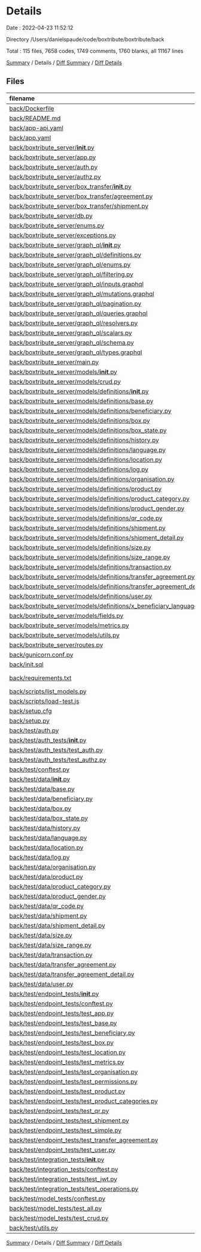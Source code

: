 # Details

Date : 2022-04-23 11:52:12

Directory /Users/danielspaude/code/boxtribute/boxtribute/back

Total : 115 files,  7658 codes, 1749 comments, 1760 blanks, all 11167 lines

[Summary](results.md) / Details / [Diff Summary](diff.md) / [Diff Details](diff-details.md)

## Files
| filename | language | code | comment | blank | total |
| :--- | :--- | ---: | ---: | ---: | ---: |
| [back/Dockerfile](/back/Dockerfile) | Docker | 14 | 8 | 6 | 28 |
| [back/README.md](/back/README.md) | Markdown | 221 | 0 | 143 | 364 |
| [back/app-api.yaml](/back/app-api.yaml) | YAML | 15 | 0 | 1 | 16 |
| [back/app.yaml](/back/app.yaml) | YAML | 19 | 0 | 1 | 20 |
| [back/boxtribute_server/__init__.py](/back/boxtribute_server/__init__.py) | Python | 2 | 0 | 2 | 4 |
| [back/boxtribute_server/app.py](/back/boxtribute_server/app.py) | Python | 11 | 4 | 8 | 23 |
| [back/boxtribute_server/auth.py](/back/boxtribute_server/auth.py) | Python | 171 | 34 | 34 | 239 |
| [back/boxtribute_server/authz.py](/back/boxtribute_server/authz.py) | Python | 38 | 11 | 7 | 56 |
| [back/boxtribute_server/box_transfer/__init__.py](/back/boxtribute_server/box_transfer/__init__.py) | Python | 0 | 0 | 1 | 1 |
| [back/boxtribute_server/box_transfer/agreement.py](/back/boxtribute_server/box_transfer/agreement.py) | Python | 128 | 35 | 20 | 183 |
| [back/boxtribute_server/box_transfer/shipment.py](/back/boxtribute_server/box_transfer/shipment.py) | Python | 264 | 60 | 46 | 370 |
| [back/boxtribute_server/db.py](/back/boxtribute_server/db.py) | Python | 7 | 4 | 4 | 15 |
| [back/boxtribute_server/enums.py](/back/boxtribute_server/enums.py) | Python | 45 | 4 | 18 | 67 |
| [back/boxtribute_server/exceptions.py](/back/boxtribute_server/exceptions.py) | Python | 88 | 13 | 25 | 126 |
| [back/boxtribute_server/graph_ql/__init__.py](/back/boxtribute_server/graph_ql/__init__.py) | Python | 0 | 0 | 1 | 1 |
| [back/boxtribute_server/graph_ql/definitions.py](/back/boxtribute_server/graph_ql/definitions.py) | Python | 8 | 2 | 5 | 15 |
| [back/boxtribute_server/graph_ql/enums.py](/back/boxtribute_server/graph_ql/enums.py) | Python | 19 | 0 | 3 | 22 |
| [back/boxtribute_server/graph_ql/filtering.py](/back/boxtribute_server/graph_ql/filtering.py) | Python | 56 | 9 | 17 | 82 |
| [back/boxtribute_server/graph_ql/inputs.graphql](/back/boxtribute_server/graph_ql/inputs.graphql) | GraphQL | 74 | 8 | 9 | 91 |
| [back/boxtribute_server/graph_ql/mutations.graphql](/back/boxtribute_server/graph_ql/mutations.graphql) | GraphQL | 15 | 5 | 3 | 23 |
| [back/boxtribute_server/graph_ql/pagination.py](/back/boxtribute_server/graph_ql/pagination.py) | Python | 102 | 80 | 31 | 213 |
| [back/boxtribute_server/graph_ql/queries.graphql](/back/boxtribute_server/graph_ql/queries.graphql) | GraphQL | 33 | 6 | 1 | 40 |
| [back/boxtribute_server/graph_ql/resolvers.py](/back/boxtribute_server/graph_ql/resolvers.py) | Python | 522 | 70 | 185 | 777 |
| [back/boxtribute_server/graph_ql/scalars.py](/back/boxtribute_server/graph_ql/scalars.py) | Python | 14 | 0 | 9 | 23 |
| [back/boxtribute_server/graph_ql/schema.py](/back/boxtribute_server/graph_ql/schema.py) | Python | 28 | 0 | 4 | 32 |
| [back/boxtribute_server/graph_ql/types.graphql](/back/boxtribute_server/graph_ql/types.graphql) | GraphQL | 364 | 142 | 74 | 580 |
| [back/boxtribute_server/main.py](/back/boxtribute_server/main.py) | Python | 15 | 1 | 3 | 19 |
| [back/boxtribute_server/models/__init__.py](/back/boxtribute_server/models/__init__.py) | Python | 0 | 0 | 1 | 1 |
| [back/boxtribute_server/models/crud.py](/back/boxtribute_server/models/crud.py) | Python | 171 | 32 | 31 | 234 |
| [back/boxtribute_server/models/definitions/__init__.py](/back/boxtribute_server/models/definitions/__init__.py) | Python | 0 | 0 | 1 | 1 |
| [back/boxtribute_server/models/definitions/base.py](/back/boxtribute_server/models/definitions/base.py) | Python | 97 | 0 | 6 | 103 |
| [back/boxtribute_server/models/definitions/beneficiary.py](/back/boxtribute_server/models/definitions/beneficiary.py) | Python | 94 | 0 | 5 | 99 |
| [back/boxtribute_server/models/definitions/box.py](/back/boxtribute_server/models/definitions/box.py) | Python | 93 | 6 | 5 | 104 |
| [back/boxtribute_server/models/definitions/box_state.py](/back/boxtribute_server/models/definitions/box_state.py) | Python | 6 | 0 | 5 | 11 |
| [back/boxtribute_server/models/definitions/history.py](/back/boxtribute_server/models/definitions/history.py) | Python | 23 | 0 | 5 | 28 |
| [back/boxtribute_server/models/definitions/language.py](/back/boxtribute_server/models/definitions/language.py) | Python | 13 | 0 | 5 | 18 |
| [back/boxtribute_server/models/definitions/location.py](/back/boxtribute_server/models/definitions/location.py) | Python | 52 | 0 | 5 | 57 |
| [back/boxtribute_server/models/definitions/log.py](/back/boxtribute_server/models/definitions/log.py) | Python | 9 | 0 | 5 | 14 |
| [back/boxtribute_server/models/definitions/organisation.py](/back/boxtribute_server/models/definitions/organisation.py) | Python | 25 | 0 | 5 | 30 |
| [back/boxtribute_server/models/definitions/product.py](/back/boxtribute_server/models/definitions/product.py) | Python | 63 | 0 | 5 | 68 |
| [back/boxtribute_server/models/definitions/product_category.py](/back/boxtribute_server/models/definitions/product_category.py) | Python | 15 | 0 | 5 | 20 |
| [back/boxtribute_server/models/definitions/product_gender.py](/back/boxtribute_server/models/definitions/product_gender.py) | Python | 34 | 0 | 5 | 39 |
| [back/boxtribute_server/models/definitions/qr_code.py](/back/boxtribute_server/models/definitions/qr_code.py) | Python | 12 | 0 | 6 | 18 |
| [back/boxtribute_server/models/definitions/shipment.py](/back/boxtribute_server/models/definitions/shipment.py) | Python | 36 | 0 | 4 | 40 |
| [back/boxtribute_server/models/definitions/shipment_detail.py](/back/boxtribute_server/models/definitions/shipment_detail.py) | Python | 24 | 0 | 4 | 28 |
| [back/boxtribute_server/models/definitions/size.py](/back/boxtribute_server/models/definitions/size.py) | Python | 35 | 0 | 5 | 40 |
| [back/boxtribute_server/models/definitions/size_range.py](/back/boxtribute_server/models/definitions/size_range.py) | Python | 7 | 0 | 5 | 12 |
| [back/boxtribute_server/models/definitions/transaction.py](/back/boxtribute_server/models/definitions/transaction.py) | Python | 36 | 3 | 5 | 44 |
| [back/boxtribute_server/models/definitions/transfer_agreement.py](/back/boxtribute_server/models/definitions/transfer_agreement.py) | Python | 44 | 0 | 4 | 48 |
| [back/boxtribute_server/models/definitions/transfer_agreement_detail.py](/back/boxtribute_server/models/definitions/transfer_agreement_detail.py) | Python | 10 | 0 | 3 | 13 |
| [back/boxtribute_server/models/definitions/user.py](/back/boxtribute_server/models/definitions/user.py) | Python | 40 | 0 | 5 | 45 |
| [back/boxtribute_server/models/definitions/x_beneficiary_language.py](/back/boxtribute_server/models/definitions/x_beneficiary_language.py) | Python | 24 | 0 | 4 | 28 |
| [back/boxtribute_server/models/fields.py](/back/boxtribute_server/models/fields.py) | Python | 16 | 33 | 12 | 61 |
| [back/boxtribute_server/models/metrics.py](/back/boxtribute_server/models/metrics.py) | Python | 113 | 26 | 18 | 157 |
| [back/boxtribute_server/models/utils.py](/back/boxtribute_server/models/utils.py) | Python | 3 | 4 | 3 | 10 |
| [back/boxtribute_server/routes.py](/back/boxtribute_server/routes.py) | Python | 69 | 9 | 22 | 100 |
| [back/gunicorn.conf.py](/back/gunicorn.conf.py) | Python | 4 | 4 | 1 | 9 |
| [back/init.sql](/back/init.sql) | SQL | 1,180 | 282 | 188 | 1,650 |
| [back/requirements.txt](/back/requirements.txt) | pip requirements | 10 | 0 | 1 | 11 |
| [back/scripts/list_models.py](/back/scripts/list_models.py) | Python | 27 | 8 | 10 | 45 |
| [back/scripts/load-test.js](/back/scripts/load-test.js) | JavaScript | 37 | 43 | 10 | 90 |
| [back/setup.cfg](/back/setup.cfg) | Properties | 25 | 0 | 6 | 31 |
| [back/setup.py](/back/setup.py) | Python | 14 | 1 | 3 | 18 |
| [back/test/auth.py](/back/test/auth.py) | Python | 74 | 17 | 16 | 107 |
| [back/test/auth_tests/__init__.py](/back/test/auth_tests/__init__.py) | Python | 0 | 0 | 1 | 1 |
| [back/test/auth_tests/test_auth.py](/back/test/auth_tests/test_auth.py) | Python | 15 | 0 | 9 | 24 |
| [back/test/auth_tests/test_authz.py](/back/test/auth_tests/test_authz.py) | Python | 82 | 0 | 17 | 99 |
| [back/test/conftest.py](/back/test/conftest.py) | Python | 68 | 47 | 22 | 137 |
| [back/test/data/__init__.py](/back/test/data/__init__.py) | Python | 152 | 14 | 14 | 180 |
| [back/test/data/base.py](/back/test/data/base.py) | Python | 42 | 0 | 9 | 51 |
| [back/test/data/beneficiary.py](/back/test/data/beneficiary.py) | Python | 65 | 2 | 16 | 83 |
| [back/test/data/box.py](/back/test/data/box.py) | Python | 90 | 0 | 32 | 122 |
| [back/test/data/box_state.py](/back/test/data/box_state.py) | Python | 12 | 0 | 9 | 21 |
| [back/test/data/history.py](/back/test/data/history.py) | Python | 10 | 0 | 7 | 17 |
| [back/test/data/language.py](/back/test/data/language.py) | Python | 6 | 0 | 5 | 11 |
| [back/test/data/location.py](/back/test/data/location.py) | Python | 54 | 0 | 19 | 73 |
| [back/test/data/log.py](/back/test/data/log.py) | Python | 10 | 0 | 7 | 17 |
| [back/test/data/organisation.py](/back/test/data/organisation.py) | Python | 21 | 0 | 9 | 30 |
| [back/test/data/product.py](/back/test/data/product.py) | Python | 35 | 0 | 13 | 48 |
| [back/test/data/product_category.py](/back/test/data/product_category.py) | Python | 16 | 0 | 9 | 25 |
| [back/test/data/product_gender.py](/back/test/data/product_gender.py) | Python | 12 | 0 | 9 | 21 |
| [back/test/data/qr_code.py](/back/test/data/qr_code.py) | Python | 17 | 0 | 11 | 28 |
| [back/test/data/shipment.py](/back/test/data/shipment.py) | Python | 61 | 0 | 15 | 76 |
| [back/test/data/shipment_detail.py](/back/test/data/shipment_detail.py) | Python | 56 | 0 | 12 | 68 |
| [back/test/data/size.py](/back/test/data/size.py) | Python | 15 | 0 | 11 | 26 |
| [back/test/data/size_range.py](/back/test/data/size_range.py) | Python | 10 | 0 | 7 | 17 |
| [back/test/data/transaction.py](/back/test/data/transaction.py) | Python | 39 | 1 | 14 | 54 |
| [back/test/data/transfer_agreement.py](/back/test/data/transfer_agreement.py) | Python | 62 | 0 | 17 | 79 |
| [back/test/data/transfer_agreement_detail.py](/back/test/data/transfer_agreement_detail.py) | Python | 20 | 0 | 8 | 28 |
| [back/test/data/user.py](/back/test/data/user.py) | Python | 70 | 0 | 20 | 90 |
| [back/test/endpoint_tests/__init__.py](/back/test/endpoint_tests/__init__.py) | Python | 0 | 0 | 1 | 1 |
| [back/test/endpoint_tests/conftest.py](/back/test/endpoint_tests/conftest.py) | Python | 13 | 10 | 6 | 29 |
| [back/test/endpoint_tests/test_app.py](/back/test/endpoint_tests/test_app.py) | Python | 96 | 29 | 18 | 143 |
| [back/test/endpoint_tests/test_base.py](/back/test/endpoint_tests/test_base.py) | Python | 23 | 15 | 10 | 48 |
| [back/test/endpoint_tests/test_beneficiary.py](/back/test/endpoint_tests/test_beneficiary.py) | Python | 189 | 108 | 21 | 318 |
| [back/test/endpoint_tests/test_box.py](/back/test/endpoint_tests/test_box.py) | Python | 83 | 61 | 13 | 157 |
| [back/test/endpoint_tests/test_location.py](/back/test/endpoint_tests/test_location.py) | Python | 19 | 17 | 5 | 41 |
| [back/test/endpoint_tests/test_metrics.py](/back/test/endpoint_tests/test_metrics.py) | Python | 123 | 3 | 14 | 140 |
| [back/test/endpoint_tests/test_organisation.py](/back/test/endpoint_tests/test_organisation.py) | Python | 13 | 6 | 5 | 24 |
| [back/test/endpoint_tests/test_permissions.py](/back/test/endpoint_tests/test_permissions.py) | Python | 175 | 66 | 39 | 280 |
| [back/test/endpoint_tests/test_product.py](/back/test/endpoint_tests/test_product.py) | Python | 19 | 14 | 5 | 38 |
| [back/test/endpoint_tests/test_product_categories.py](/back/test/endpoint_tests/test_product_categories.py) | Python | 16 | 14 | 5 | 35 |
| [back/test/endpoint_tests/test_qr.py](/back/test/endpoint_tests/test_qr.py) | Python | 41 | 20 | 14 | 75 |
| [back/test/endpoint_tests/test_shipment.py](/back/test/endpoint_tests/test_shipment.py) | Python | 483 | 175 | 66 | 724 |
| [back/test/endpoint_tests/test_simple.py](/back/test/endpoint_tests/test_simple.py) | Python | 13 | 0 | 5 | 18 |
| [back/test/endpoint_tests/test_transfer_agreement.py](/back/test/endpoint_tests/test_transfer_agreement.py) | Python | 167 | 83 | 27 | 277 |
| [back/test/endpoint_tests/test_user.py](/back/test/endpoint_tests/test_user.py) | Python | 18 | 12 | 7 | 37 |
| [back/test/integration_tests/__init__.py](/back/test/integration_tests/__init__.py) | Python | 0 | 0 | 1 | 1 |
| [back/test/integration_tests/conftest.py](/back/test/integration_tests/conftest.py) | Python | 12 | 5 | 5 | 22 |
| [back/test/integration_tests/test_jwt.py](/back/test/integration_tests/test_jwt.py) | Python | 61 | 7 | 13 | 81 |
| [back/test/integration_tests/test_operations.py](/back/test/integration_tests/test_operations.py) | Python | 69 | 29 | 19 | 117 |
| [back/test/model_tests/conftest.py](/back/test/model_tests/conftest.py) | Python | 13 | 5 | 4 | 22 |
| [back/test/model_tests/test_all.py](/back/test/model_tests/test_all.py) | Python | 46 | 4 | 14 | 64 |
| [back/test/model_tests/test_crud.py](/back/test/model_tests/test_crud.py) | Python | 85 | 13 | 17 | 115 |
| [back/test/utils.py](/back/test/utils.py) | Python | 33 | 25 | 14 | 72 |

[Summary](results.md) / Details / [Diff Summary](diff.md) / [Diff Details](diff-details.md)